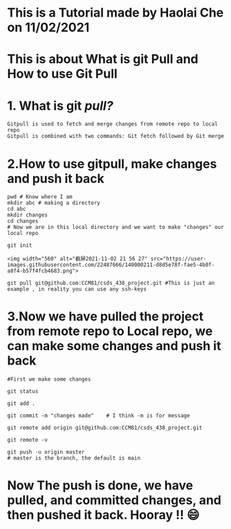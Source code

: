 # This is a Tutorial made by Haolai Che on 11/02/2021
# This is about What is git Pull and How to use Git Pull

# 1. What is git *pull?*
    Gitpull is used to fetch and merge changes from remote repo to local repo
    Gitpull is combined with two commands: Git fetch followed by Git merge

# 2.How to use gitpull, make changes and push it back
    pwd # Know where I am 
    mkdir abc # making a directory
    cd abc 
    mkdir changes
    cd changes
    # Now we are in this local directory and we want to make "changes" our local repo
    
    git init
    
    <img width="560" alt="截屏2021-11-02 21 56 27" src="https://user-images.githubusercontent.com/22487666/140000211-d8d5e78f-fae5-4b0f-a8f4-b57f4fcb4683.png">
    
    git pull git@github.com:CCM81/csds_438_project.git #This is just an example , in reality you can use any ssh-keys
    
# 3.Now we have pulled the project from remote repo to Local repo, we can make some changes and push it back
    #First we make some changes
    
    git status
    
    git add . 
    
    git commit -m "changes made"    # I think -m is for message
    
    git remote add origin git@github.com:CCM81/csds_438_project.git
    
    git remote -v
    
    git push -u origin master
    # master is the branch, the default is main
    
# Now The push is done, we have pulled, and committed changes, and then pushed it back. Hooray !! 😄 
    


